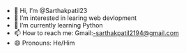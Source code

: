 - 👋 Hi, I’m @Sarthakpatil23
- 👀 I’m interested in learing web devlopment
- 🌱 I’m currently learning Python
- 📫 How to reach me: Gmail:-sarthakpatil2194@gmail.com
- 😄 Pronouns: He/Him
  

<!---
Sarthakpatil23/Sarthakpatil23 is a ✨ special ✨ repository because its `README.md` (this file) appears on your GitHub profile.
You can click the Preview link to take a look at your changes.
--->
